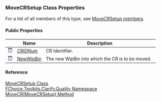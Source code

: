 ﻿### MoveCRSetup Class Properties

For a list of all members of this type, see [MoveCRSetup members](FChoice.Toolkits.Clarify~FChoice.Toolkits.Clarify.Quality.MoveCRSetup_members.md).

#### Public Properties

|   | Name | Description |
| --- | --- | --- |
| ![Public Property](dotnetimages/publicProperty.png) | [CRIDNum](FChoice.Toolkits.Clarify~FChoice.Toolkits.Clarify.Quality.MoveCRSetup~CRIDNum.md) | CR Identifier.   |
| ![Public Property](dotnetimages/publicProperty.png) | [NewWipBin](FChoice.Toolkits.Clarify~FChoice.Toolkits.Clarify.Quality.MoveCRSetup~NewWipBin.md) | The new WipBin into which the CR is to be moved.   |





#### Reference

[MoveCRSetup Class](FChoice.Toolkits.Clarify~FChoice.Toolkits.Clarify.Quality.MoveCRSetup.md)  
[FChoice.Toolkits.Clarify.Quality Namespace](FChoice.Toolkits.Clarify~FChoice.Toolkits.Clarify.Quality_namespace.md)  
[MoveCR(MoveCRSetup) Method](FChoice.Toolkits.Clarify~FChoice.Toolkits.Clarify.Quality.QualityToolkit~MoveCR(MoveCRSetup).md)